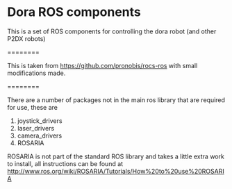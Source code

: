 Dora ROS components
========

This is a set of ROS components for controlling the dora robot (and other P2DX robots)

========

This is taken from https://github.com/pronobis/rocs-ros with small modifications made.

========

There are a number of packages not in the main ros library that are required for use, these are
1. joystick_drivers
2. laser_drivers
3. camera_drivers
4. ROSARIA

ROSARIA is not part of the standard ROS library and takes a little extra work to install, all instructions can be found at http://www.ros.org/wiki/ROSARIA/Tutorials/How%20to%20use%20ROSARIA


